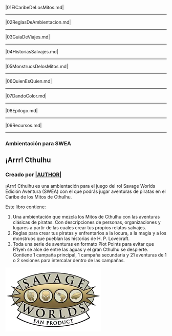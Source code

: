 |01ElCaribeDeLosMitos.md|

***

|02ReglasDeAmbientacion.md|

***

|03GuiaDeViajes.md|

***

|04HistoriasSalvajes.md|

***

|05MonstruosDelosMitos.md|

***

|06QuienEsQuien.md|

***

|07DandoColor.md|

***

|08Epilogo.md|

***

|09Recursos.md|

***

### Ambientación para SWEA

## ¡Arrr! Cthulhu

### Creado por [|AUTHOR|](|AUTHOR_URL|)

¡Arrr! Cthulhu es una ambientación para el juego del rol Savage Worlds Edición Aventura (SWEA) con el que podrás jugar aventuras de piratas en el Caribe de los Mitos de Cthulhu.

Este libro contiene:

1.  Una ambientación que mezcla los Mitos de Cthulhu con las aventuras clásicas de piratas. Con descripciones de personas, organizaciones y lugares a partir de las cuales crear tus propios relatos salvajes.
2.  Reglas para crear tus piratas y enfrentarlos a la locura, a la magia y a los monstruos que pueblan las historias de H. P. Lovecraft.
3.  Toda una serie de aventuras en formato Plot Points para evitar que R’lyeh se alce de entre las aguas y el gran Cthulhu se despierte. Contiene 1 campaña principal, 1 campaña secundaria y 21 aventuras de 1 o 2 sesiones para intercalar dentro de las campañas.

![Logo Pinnacle](./images/pinnaclelogo.webp)